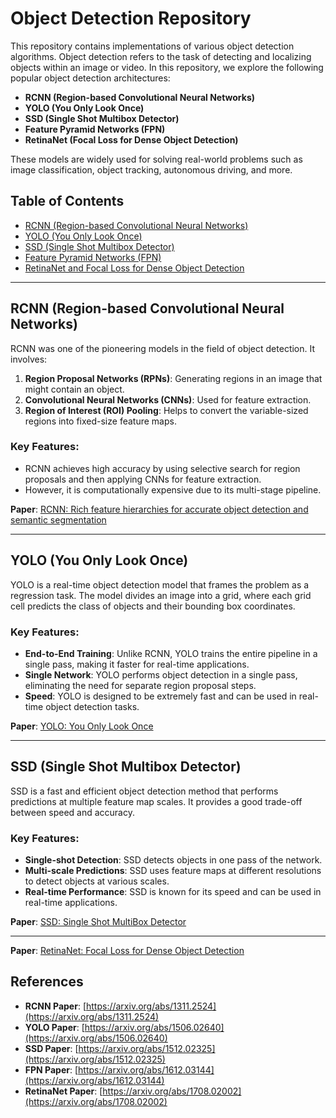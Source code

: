 # Object Detection Repository

This repository contains implementations of various object detection algorithms. Object detection refers to the task of detecting and localizing objects within an image or video. In this repository, we explore the following popular object detection architectures:

- **RCNN (Region-based Convolutional Neural Networks)**
- **YOLO (You Only Look Once)**
- **SSD (Single Shot Multibox Detector)**
- **Feature Pyramid Networks (FPN)**
- **RetinaNet (Focal Loss for Dense Object Detection)**

These models are widely used for solving real-world problems such as image classification, object tracking, autonomous driving, and more. 

## Table of Contents
- [RCNN (Region-based Convolutional Neural Networks)](#rcnn)
- [YOLO (You Only Look Once)](#yolo)
- [SSD (Single Shot Multibox Detector)](#ssd)
- [Feature Pyramid Networks (FPN)](#fpn)
- [RetinaNet and Focal Loss for Dense Object Detection](#retinanet)


---

## RCNN (Region-based Convolutional Neural Networks)

RCNN was one of the pioneering models in the field of object detection. It involves:
1. **Region Proposal Networks (RPNs)**: Generating regions in an image that might contain an object.
2. **Convolutional Neural Networks (CNNs)**: Used for feature extraction.
3. **Region of Interest (ROI) Pooling**: Helps to convert the variable-sized regions into fixed-size feature maps.

### Key Features:
- RCNN achieves high accuracy by using selective search for region proposals and then applying CNNs for feature extraction.
- However, it is computationally expensive due to its multi-stage pipeline.

**Paper**: [RCNN: Rich feature hierarchies for accurate object detection and semantic segmentation](https://arxiv.org/abs/1311.2524)

---

## YOLO (You Only Look Once)

YOLO is a real-time object detection model that frames the problem as a regression task. The model divides an image into a grid, where each grid cell predicts the class of objects and their bounding box coordinates.

### Key Features:
- **End-to-End Training**: Unlike RCNN, YOLO trains the entire pipeline in a single pass, making it faster for real-time applications.
- **Single Network**: YOLO performs object detection in a single pass, eliminating the need for separate region proposal steps.
- **Speed**: YOLO is designed to be extremely fast and can be used in real-time object detection tasks.

**Paper**: [YOLO: You Only Look Once](https://arxiv.org/abs/1506.02640)

---

## SSD (Single Shot Multibox Detector)

SSD is a fast and efficient object detection method that performs predictions at multiple feature map scales. It provides a good trade-off between speed and accuracy.

### Key Features:
- **Single-shot Detection**: SSD detects objects in one pass of the network.
- **Multi-scale Predictions**: SSD uses feature maps at different resolutions to detect objects at various scales.
- **Real-time Performance**: SSD is known for its speed and can be used in real-time applications.

**Paper**: [SSD: Single Shot MultiBox Detector](https://arxiv.org/abs/1512.02325)

---



**Paper**: [RetinaNet: Focal Loss for Dense Object Detection](https://arxiv.org/abs/1708.02002)



## References

- **RCNN Paper**: [https://arxiv.org/abs/1311.2524](https://arxiv.org/abs/1311.2524)
- **YOLO Paper**: [https://arxiv.org/abs/1506.02640](https://arxiv.org/abs/1506.02640)
- **SSD Paper**: [https://arxiv.org/abs/1512.02325](https://arxiv.org/abs/1512.02325)
- **FPN Paper**: [https://arxiv.org/abs/1612.03144](https://arxiv.org/abs/1612.03144)
- **RetinaNet Paper**: [https://arxiv.org/abs/1708.02002](https://arxiv.org/abs/1708.02002)

